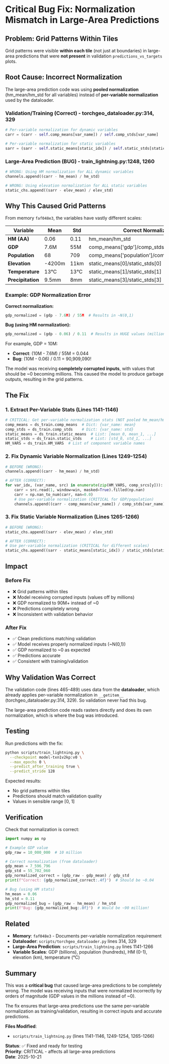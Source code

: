 # Critical Bug Fix: Normalization Mismatch in Large-Area Predictions

## Problem: Grid Patterns Within Tiles

Grid patterns were visible **within each tile** (not just at boundaries) in large-area predictions that were **not present** in validation `predictions_vs_targets` plots.

## Root Cause: Incorrect Normalization

The large-area prediction code was using **pooled normalization** (hm_mean/hm_std for all variables) instead of **per-variable normalization** used by the dataloader.

### Validation/Training (Correct) - torchgeo_dataloader.py:314, 329

```python
# Per-variable normalization for dynamic variables
carr = (carr - self.comp_means[var_name]) / self.comp_stds[var_name]

# Per-variable normalization for static variables
sarr = (sarr - self.static_means[static_idx]) / self.static_stds[static_idx]
```

### Large-Area Prediction (BUG) - train_lightning.py:1248, 1260

```python
# WRONG: Using HM normalization for ALL dynamic variables
channels.append((carr - hm_mean) / hm_std)

# WRONG: Using elevation normalization for ALL static variables
static_chs.append((sarr - elev_mean) / elev_std)
```

## Why This Caused Grid Patterns

From memory `faf048e3`, the variables have vastly different scales:

| Variable | Mean | Std | Correct Normalization |
|----------|------|-----|-----------------------|
| **HM (AA)** | 0.06 | 0.11 | hm_mean/hm_std |
| **GDP** | 7.6M | 55M | comp_means['gdp']/comp_stds['gdp'] |
| **Population** | 68 | 709 | comp_means['population']/comp_stds['population'] |
| **Elevation** | -4200m | 11km | static_means[0]/static_stds[0] |
| **Temperature** | 13°C | 13°C | static_means[1]/static_stds[1] |
| **Precipitation** | 9.5mm | 8mm | static_means[3]/static_stds[3] |

### Example: GDP Normalization Error

**Correct normalization:**
```python
gdp_normalized = (gdp - 7.6M) / 55M  # Results in ~N(0,1)
```

**Bug (using HM normalization):**
```python
gdp_normalized = (gdp - 0.06) / 0.11  # Results in HUGE values (millions!)
```

For example, GDP = 10M:
- **Correct**: (10M - 7.6M) / 55M = 0.044
- **Bug**: (10M - 0.06) / 0.11 = 90,909,090!

The model was receiving **completely corrupted inputs**, with values that should be ~0 becoming millions. This caused the model to produce garbage outputs, resulting in the grid patterns.

## The Fix

### 1. Extract Per-Variable Stats (Lines 1141-1146)

```python
# CRITICAL: Get per-variable normalization stats (NOT pooled hm_mean/hm_std)
comp_means = ds_train.comp_means  # Dict: {var_name: mean}
comp_stds = ds_train.comp_stds    # Dict: {var_name: std}
static_means = ds_train.static_means  # List: [mean_0, mean_1, ...]
static_stds = ds_train.static_stds    # List: [std_0, std_1, ...]
HM_VARS = ds_train.HM_VARS  # List of component variable names
```

### 2. Fix Dynamic Variable Normalization (Lines 1249-1254)

```python
# BEFORE (WRONG):
channels.append((carr - hm_mean) / hm_std)

# AFTER (CORRECT):
for var_idx, (var_name, src) in enumerate(zip(HM_VARS, comp_srcs[y])):
    carr = src.read(1, window=win, masked=True).filled(np.nan)
    carr = np.nan_to_num(carr, nan=0.0)
    # Use per-variable normalization (CRITICAL for GDP/population)
    channels.append((carr - comp_means[var_name]) / comp_stds[var_name])
```

### 3. Fix Static Variable Normalization (Lines 1265-1266)

```python
# BEFORE (WRONG):
static_chs.append((sarr - elev_mean) / elev_std)

# AFTER (CORRECT):
# Use per-variable normalization (CRITICAL for different scales)
static_chs.append((sarr - static_means[static_idx]) / static_stds[static_idx])
```

## Impact

### Before Fix
- ❌ Grid patterns within tiles
- ❌ Model receiving corrupted inputs (values off by millions)
- ❌ GDP normalized to 90M+ instead of ~0
- ❌ Predictions completely wrong
- ❌ Inconsistent with validation behavior

### After Fix
- ✅ Clean predictions matching validation
- ✅ Model receives properly normalized inputs (~N(0,1))
- ✅ GDP normalized to ~0 as expected
- ✅ Predictions accurate
- ✅ Consistent with training/validation

## Why Validation Was Correct

The validation code (lines 465-489) uses data from the **dataloader**, which already applies per-variable normalization in `__getitem__` (torchgeo_dataloader.py:314, 329). So validation never had this bug.

The large-area prediction code reads rasters directly and does its own normalization, which is where the bug was introduced.

## Testing

Run predictions with the fix:

```bash
python scripts/train_lightning.py \
  --checkpoint model-txn1v2kp:v0 \
  --max_epochs 0 \
  --predict_after_training true \
  --predict_stride 128
```

Expected results:
- No grid patterns within tiles
- Predictions should match validation quality
- Values in sensible range [0, 1]

## Verification

Check that normalization is correct:

```python
import numpy as np

# Example GDP value
gdp_raw = 10_000_000  # 10 million

# Correct normalization (from dataloader)
gdp_mean = 7_596_796
gdp_std = 55_702_060
gdp_normalized_correct = (gdp_raw - gdp_mean) / gdp_std
print(f"Correct: {gdp_normalized_correct:.4f}")  # Should be ~0.04

# Bug (using HM stats)
hm_mean = 0.06
hm_std = 0.11
gdp_normalized_bug = (gdp_raw - hm_mean) / hm_std
print(f"Bug: {gdp_normalized_bug:.0f}")  # Would be ~90 million!
```

## Related

- **Memory**: `faf048e3` - Documents per-variable normalization requirement
- **Dataloader**: `scripts/torchgeo_dataloader.py` lines 314, 329
- **Large-Area Prediction**: `scripts/train_lightning.py` lines 1141-1266
- **Variable Scales**: GDP (billions), population (hundreds), HM (0-1), elevation (km), temperature (°C)

## Summary

This was a **critical bug** that caused large-area predictions to be completely wrong. The model was receiving inputs that were normalized incorrectly by orders of magnitude (GDP values in the millions instead of ~0).

The fix ensures that large-area predictions use the same per-variable normalization as training/validation, resulting in correct inputs and accurate predictions.

**Files Modified**:
- `scripts/train_lightning.py` (lines 1141-1146, 1249-1254, 1265-1266)

**Status**: ✅ Fixed and ready for testing  
**Priority**: CRITICAL - affects all large-area predictions  
**Date**: 2025-10-21
